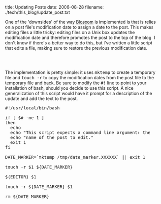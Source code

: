 title: Updating Posts
date: 2006-08-28
filename: ./tech/this_blog/update_post.txt

One of the 'downsides' of the way <a href="http://www.blosxom.com/">Blosxom</a> 
is implemented is that is relies on a post file's modification date to assign a 
date to the post.  This makes editing files a little tricky: editing files on a 
Unix box updates the modification date and therefore promotes the post to the 
top of the blog.  I don't know if there's a better way to do this, but I've 
written a little script that edits a file, making sure to restore the previous 
modification date.

<br><br>

The implementation is pretty simple: it uses <tt>mktemp</tt> to create a 
temporary file and <tt>touch -r</tt> to copy the modification dates from the 
post file to the temporary file and back. Be sure to modify the <tt>#!</tt> line 
to point to your installation of bash, should you decide to use this script. A 
nice generalization of this script would have it prompt for a description of the 
update and add the text to the post.

<pre class="syntax">
#!/usr/local/bin/bash

if [ $# -ne 1 ]
then
  echo
  echo "This script expects a command line argument: the
  echo "name of the post to edit."
  exit 1
fi

DATE_MARKER=`mktemp /tmp/date_marker.XXXXXX` || exit 1

touch -r $1 ${DATE_MARKER}

${EDITOR} $1

touch -r ${DATE_MARKER} $1

rm ${DATE_MARKER}
</pre>
